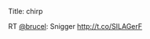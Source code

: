 Title: chirp

RT <a href="http://twitter.com/brucel">@brucel</a>: Snigger <a href="http://t.co/SILAGerF">http://t.co/SILAGerF</a>
